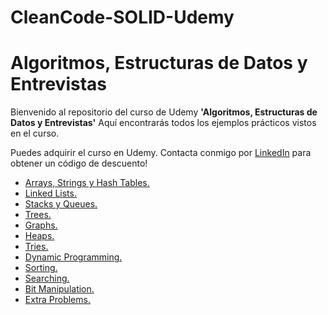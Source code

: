 # CleanCode-SOLID-Udemy

# Algoritmos, Estructuras de Datos y Entrevistas

Bienvenido al repositorio del curso de Udemy **'Algoritmos, Estructuras de Datos y Entrevistas'** Aquí encontrarás todos los ejemplos prácticos vistos en el curso.

Puedes adquirir el curso en Udemy. Contacta conmigo por [LinkedIn](https://www.linkedin.com/in/daniel-blanco-calvi%C3%B1o-7454ab13b/) para obtener un código de descuento!


- [Arrays, Strings y Hash Tables.](https://github.com/danielblanco96/algoritmos-estructuras-datos-entrevistas-udemy/tree/main/03-ArraysStringsHashTables)
- [Linked Lists.](https://github.com/danielblanco96/algoritmos-estructuras-datos-entrevistas-udemy/tree/main/04-LinkedLists)
- [Stacks y Queues.](https://github.com/danielblanco96/algoritmos-estructuras-datos-entrevistas-udemy/tree/main/05-StacksQueues)
- [Trees.](https://github.com/danielblanco96/algoritmos-estructuras-datos-entrevistas-udemy/tree/main/06-Trees)
- [Graphs.](https://github.com/danielblanco96/algoritmos-estructuras-datos-entrevistas-udemy/tree/main/07-Graphs)
- [Heaps.](https://github.com/danielblanco96/algoritmos-estructuras-datos-entrevistas-udemy/tree/main/08-Heaps)
- [Tries.](https://github.com/danielblanco96/algoritmos-estructuras-datos-entrevistas-udemy/tree/main/09-Tries)
- [Dynamic Programming.](https://github.com/danielblanco96/algoritmos-estructuras-datos-entrevistas-udemy/tree/main/12-DynamicProgramming)
- [Sorting.](https://github.com/danielblanco96/algoritmos-estructuras-datos-entrevistas-udemy/tree/main/10-Sorting)
- [Searching.](https://github.com/danielblanco96/algoritmos-estructuras-datos-entrevistas-udemy/tree/main/11-Searching)
- [Bit Manipulation.](https://github.com/danielblanco96/algoritmos-estructuras-datos-entrevistas-udemy/tree/main/13-BitManipulation)
- [Extra Problems.](https://github.com/danielblanco96/algoritmos-estructuras-datos-entrevistas-udemy/tree/main/13-BitManipulation)
